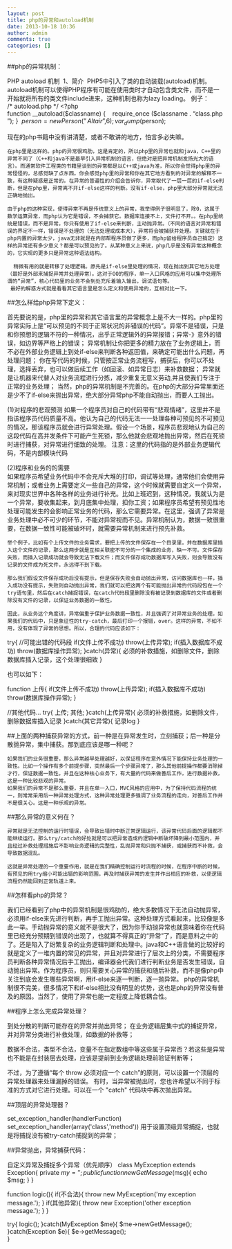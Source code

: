 ```yaml
---
layout: post
title: php的异常和autoload机制
date: 2013-10-18 10:36
author: admin
comments: true
categories: []
---
```


##php的异常机制：

PHP autoload 机制 
1、简介 
PHP5中引入了类的自动装载(autoload)机制。autoload机制可以使得PHP程序有可能在使用类时才自动包含类文件，而不是一开始就将所有的类文件include进来，这种机制也称为lazy loading。 例子： 
/* autoload.php */ <?php 
function __autoload($classname) {    require_once ($classname . “class.php”); } 
$person = new Person(”Altair”, 6); var_dump ($person);

现在的php书籍中没有讲清楚，或者不敢讲的地方，怕言多必失嘛。

  
    在php里是这样的。php的异常很鸡肋，这是肯定的，所以php里的异常也就和java，C++里的异常不同了（C++和java不是最早引入异常机制的语言，但绝对是把异常机制发扬光大的语言）。而通常软件工程类的书籍里谈到的异常都是以C++或java为准，所以你会觉得php里的异常怪怪的，总感觉缺了点东西。你会感觉php里的异常和你在其它地方看到的对异常的解释不一致，有这种疑惑是正常的。在异常的普遍性的介绍会告诉你，异常取代了一层一层的if-else判断，但是在php里，异常离不开if-else这样的判断。没有if-else，php里大部分异常就无法正确地抛出。

    由于php的这种实现，使得异常不再是传统意义上的异常，我举得例子很明显了，除0，这属于数学运算异常，而php认为它是错误，不会捕获它。数据库连接不上，文件打不开。。在php里统统是错误，而不是异常。你只有使用了if-else来判断，主动抛异常。（不同的语言对异常和错误的界定不一样，错误是不处理的（无法处理或成本大），异常将会被捕获并处理。关键就在于php内置的异常太少，java无非就是在内部帮程序员做了更多，而php留给程序员自己搞定）这样的异常还有多少意义？都是可以预见的了。从某种意义上来说，php几乎是没有异常这种概念的，它实现的更多只是异常这种语法结构。

      稍微有用的就是转移了处理逻辑。原先是if-else里处理的情况，现在抛出到其它地方处理（最好是外部来捕捉异常并处理异常）。这对于OO的程序，单一入口风格的应用可以集中处理所谓的“异常”，核心代码里的业务不会到处充斥着输入输出，调试语句等。
     最好的解惑方式就是看看其它语言里是怎么定义和使用异常的，互相对比一下。


##怎么样给php异常下定义：

首先要说的是，php里的异常和其它语言里的异常概念上是不大一样的。php里的异常实际上是“可以预见的不同于正常状况的非错误的代码”。异常不是错误，只是和你预想的逻辑不符的一种情况，出乎正常逻辑外的异常报错；异常-》意外的错误，如边界等严格上的错误；
异常机制让你把更多的精力放在了业务逻辑上，而不必在外部业务逻辑上到处if-else来判断各种返回值，来确定可能出什么问题，再处理问题；
你在写代码的时候，只管按正常业务流程写，捕获后，你可以不处理，选择丢弃，也可以做后续工作（如回滚、如异常日志）来补救数据；
异常就是让机器来代替人对业务流程进行分拣，减少重复无意义劳动,并且使我们专注于正常的业务处理；
当然，php的异常机制是不完善的。在php的大部分异常里面还是少不了if-else来抛出异常，绝大部分异常php不能自动抛出，而要人工抛出。


(1)对程序的悲观预测
      如果一个程序员对自己的代码带有“悲观情绪”，这里并不是指该程序员代码质量不高。他认为自己的代码无法一一处理各种可预见的不可预见的情况，那该程序员就会进行异常处理。假设一个场景，程序员悲观地认为自己的这段代码在高并发条件下可能产生死锁，那么他就会悲观地抛出异常，然后在死锁时进行捕获，对异常进行细致的处理。
注意：这里的代码指的是外部业务逻辑代码，不是内部模块代码


(2)程序和业务的的需要   
	如果程序员希望业务代码中不会充斥大堆的打印，调试等处理，通常他们会使用异常机制；或者业务上需要定义一些自己的异常，这个时候就需要自定义一个异常， 来对现实世界中各种各样的业务进行补充。比如上班迟到，这种情况，我就认为是一个异常，要收集起来，到月底集中处理，扣你工资；如果程序员希望有预见性地处理可能发生的会影响正常业务的代码，那么它需要异常。在这里，强调了异常是业务处理中必不可少的环节，不能对异常视而不见。异常机制认为，数据一致很重要，在数据一致性可能被破坏时，就需要异常机制来进行预先补救。

	举个例子，比如有个上传文件的业务需求，要把上传的文件保存在一个目录里，并在数据库里插入这个文件的记录，那么这两步就是互相关联密不可分的一个集成的业务，缺一不可。文件保存失败，而插入记录成功就会导致无法下载文件；而文件保存成功数据库写入失败，则会导致没有记录的文件成为死文件，永远得不到下载。

	那么我们假设文件保存成功后没有提示，但是保存失败会自动抛出异常，访问数据库也一样，插入成功没有提示，失败则自动抛出异常，我们就可以把这两个有可能抛出异常的代码段包在一个try语句里，然后在catch捕捉错误，在catch代码段里删除没有被记录到数据库的文件或者删除没有文件的记录，以保证业务数据的一致性。

	因此，从业务这个角度讲，异常偏重于保护业务数据一致性，并且强调了对异常业务的处理。如果我们的代码中，只是象征性的try-catch，最后打印一个报错，over。这样的异常，不如不用，没有体现了异常的思想。所以，合理的代码应该如下：

try{
	//可能出错的代码段
	if(文件上传不成功) throw(上传异常);
	if(插入数据库不成功) throw(数据库操作异常);
}catch(异常){
	必须的补救措施，如删除文件，删除数据库插入记录，这个处理很细致
}


也可以如下：

function 上传{
	if(文件上传不成功) throw(上传异常);
	if(插入数据库不成功) throw(数据库操作异常);
}

//其他代码...
try{
	上传;
	其他;
}catch(上传异常){
	必须的补救措施，如删除文件，删除数据库插入记录
}catch(其它异常){
	记录log
}


##上面的两种捕获异常的方式，前一种是在异常发生时，立刻捕获；后一种是分散抛异常，集中捕获。那到底应该是哪一种呢？

	如果我们的业务很重要，那么异常越早处理越好，以保证程序在意外情况下能保持业务处理的一致性。比如一个操作有多个前提步骤，突然最后一个步骤异常了，那么其他前提操作都要消除掉才行，保证数据一致性。并且在这种核心业务下，有大量的代码来做善后工作，进行数据补救，这是一种比较悲观的异常。
	如果我们的异常不是那么重要，并且在单一入口，MVC风格的应用中，为了保持代码流程的统一，则常常采用后一种异常处理方式，这种异常处理更多强调了业务流程的走向，对善后工作并不是很关心。这是一种乐观的异常。

     
##那么异常的意义何在？

	异常就是无法控制的运行时错误，会导致出错时中断正常逻辑运行，该异常代码后面的逻辑都不能继续运行。那么try/catch的好处就是可以把异常造成的逻辑中断破坏降到最小范围内，并且经过补救处理措施后不影响业务逻辑的完整性，乱抛异常和只抛不捕获，或捕获而不补救，会导致数据混乱。

	这就是异常处理的一个重要作用，就是在我们精确控制运行时流程的时候，在程序中断的时候，有预见的用try缩小可能出错的影响范围，再及时捕获异常的发生并作出相应的补救，以使逻辑流程仍然能回到正常轨道上来。


##怎样看php的异常？

我们已经看到了php中的异常机制是很鸡肋的，绝大多数情况下无法自动抛异常，必须用if-else来先进行判断，再手工抛出异常。这种处理方式看起来，比较像是多此一举。手动抛异常的意义就不是很大了，因为你手动抛异常也就意味着你在代码里已经充分预期到错误的出现了，也就算不得真正的“异常”了，而是意料之中的了。还是陷入了纷繁复杂的业务逻辑判断和处理中。java和C++语言做的比较好的就是定义了一堆内置的常见的异常，并且对异常进行了层次上的分类，不需要程序员判断各种异常情况后手工抛出，编译器会代我们进行判断业务是否发生错误，自动抛出异常。作为程序员，则只需要关心异常的捕获和随后补救，而不是像php中关注到底会发生哪些异常啊，用if-else来逐一判断，逐一抛异常。
php的异常机制很不完美，很多情况下和if-else相比没有明显的优势，这也是php的异常没有普及的原因。当然了，使用了异常也能一定程度上降低耦合性。


##程序上怎么完成异常处理？

到处分散的判断可能存在的异常并抛出异常；
在业务逻辑层集中式的捕捉异常，并对异常分类进行补救处理，如数据的补救等；

数据不合法，类型不合法，变量不在指定数组中等这些属于异常否？若这些是异常也不能是在封装层去处理，应该是提前到业务逻辑处理前验证判断等；

不过，为了遵循“每个 throw 必须对应一个 catch”的原则，可以设置一个顶层的异常处理器来处理漏掉的错误。
有时，当异常被抛出时，您也许希望以不同于标准的方式对它进行处理。可以在一个 "catch" 代码块中再次抛出异常。


##顶层的异常处理器？

set_exception_handler(handlerFunction)
set_exception_handler(array('class','method'))
用于设置顶级异常捕捉，也就是将捕捉没有被try-catch捕捉到的异常；



##异常抛出，异常捕获代码：

自定义异常及捕捉多个异常（优先顺序）
class MyException extends Exception{
	private $my = '';
	public function newGetMessage($msg){
		echo $msg;
	}
}

function logic(){
   if(不合法){
   	throw new MyException('my exception message.');
   }
   if(其他异常){
	throw new Exception('other exception message.');
   }
}


try{
    logic();
}catch(MyException $me){
    $me->newGetMessage();
}catch(Exception $e){
    $e->getMessage();	
}






